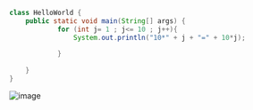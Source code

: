 ```java
class HelloWorld {
    public static void main(String[] args) {
            for (int j= 1 ; j<= 10 ; j++){
                System.out.println("10*" + j + "=" + 10*j);
                
            }
        
    }
}

```
![image](https://github.com/Mogana004/code.Java/assets/92911280/42d6c312-21fd-4c2a-9c82-12ac53563aee)
